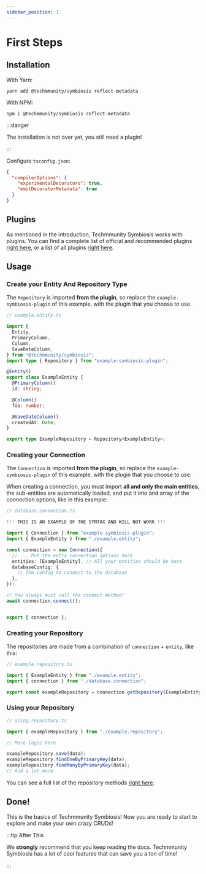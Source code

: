```yaml
---
sidebar_position: 1
---
```


# First Steps

## Installation

With Yarn:

```
yarn add @techmmunity/symbiosis reflect-metadata
```

With NPM:

```
npm i @techmmunity/symbiosis reflect-metadata
```

:::danger

The installation is not over yet, you still need a plugin!

:::

Configure `tsconfig.json`:

```json
{
  "compilerOptions": {
    "experimentalDecorators": true,
    "emitDecoratorMetadata": true
  }
}
```

## Plugins

As mentioned in the introduction, Techmmunity Symbiosis works with plugins. You can find a complete list of official and recommended plugins [right here](../overview/plugins), or a list of all plugins [right here](https://www.npmjs.com/search?q=keywords:techmmunity-symbiosis).

## Usage

### Create your Entity And Repository Type

The `Repository` is imported **from the plugin**, so replace the `example-symbiosis-plugin` of this example, with the plugin that you choose to use.

```ts
// example.entity.ts

import {
  Entity,
  PrimaryColumn,
  Column,
  SaveDateColumn,
} from "@techmmunity/symbiosis";
import type { Repository } from "example-symbiosis-plugin";

@Entity()
export class ExampleEntity {
  @PrimaryColumn()
  id: string;

  @Column()
  foo: number;

  @SaveDateColumn()
  createdAt: Date;
}

export type ExampleRepository = Repository<ExampleEntity>;
```

### Creating your Connection

The `Connection` is imported **from the plugin**, so replace the `example-symbiosis-plugin` of this example, with the plugin that you choose to use.

When creating a connection, you must import **all and only the main entities**, the sub-entities are automatically loaded, and put it into and array of the connection options, like in this example:

```ts
// database.connection.ts

!!! THIS IS AN EXAMPLE OF THE SYNTAX AND WILL NOT WORK !!!

import { Connection } from "example-symbiosis-plugin";
import { ExampleEntity } from "./example.entity";

const connection = new Connection({
  // ... Put the extra connection options here
  entities: [ExampleEntity], // All your entities should be here
  databaseConfig: {
    // The config to connect to the database
  },
});

// You always must call the connect method!
await connection.connect();


export { connection };
```

### Creating your Repository

The repositories are made from a combination of `connection` + `entity`, like this:

```ts
// example.repository.ts

import { ExampleEntity } from "./example.entity";
import { connection } from "./database.connection";

export const exampleRepository = connection.getRepository(ExampleEntity);
```

### Using your Repository

```ts
// using.repository.ts

import { exampleRepository } from "./example.repository";

// More logic here

exampleRepository.save(data);
exampleRepository.findOneByPrimaryKey(data);
exampleRepository.findManyByPrimaryKey(data);
// And a lot more
```

You can see a full list of the repository methods [right here](./repositories).

## Done!

This is the basics of Techmmunity Symbiosis! Now you are ready to start to explore and make your own crazy CRUDs!

:::tip After This

We **strongly** recommend that you keep reading the docs. Techmmunity Symbiosis has a lot of cool features that can save you a ton of time!

:::
